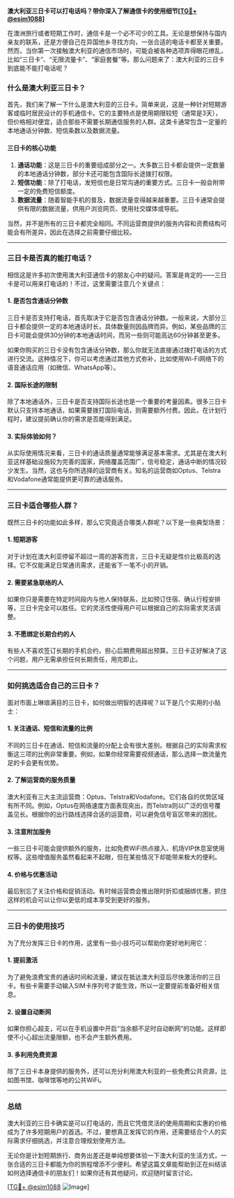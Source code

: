 **澳大利亚三日卡可以打电话吗？带你深入了解通信卡的使用细节[[TG💪+ @esim1088](https://t.me/s/esim1088)]**

在澳洲旅行或者短期工作时，通信卡是一个必不可少的工具。无论是想保持与国内亲友的联系，还是方便自己在异国他乡寻找方向，一张合适的电话卡都至关重要。然而，当你第一次接触澳大利亚的通信市场时，可能会被各种选项弄得眼花缭乱，比如“三日卡”、“无限流量卡”、“家庭套餐”等。那么问题来了：澳大利亚的三日卡到底能不能打电话呢？

### **什么是澳大利亚三日卡？**

首先，我们来了解一下什么是澳大利亚的三日卡。简单来说，这是一种针对短期游客或临时居民设计的手机通信卡。它的主要特点是使用期限较短（通常是3天），但价格相对便宜，适合那些不需要长期通信服务的人群。这类卡通常包含一定量的本地通话分钟数、短信条数以及数据流量。

#### **三日卡的核心功能**
1. **通话功能**：这是三日卡的重要组成部分之一。大多数三日卡都会提供一定数量的本地通话分钟数，部分卡还可能包含国际长途拨打权限。
2. **短信功能**：除了打电话，发短信也是日常沟通的重要方式。三日卡一般会附带一定的免费短信额度。
3. **数据流量**：随着智能手机的普及，数据流量变得越来越重要。三日卡通常会提供有限的数据流量，供用户浏览网页、使用社交媒体或导航。

当然，并不是所有的三日卡都完全相同。不同运营商提供的服务内容和资费结构可能会有所差异，因此在选择之前需要仔细比较。

---

### **三日卡是否真的能打电话？**

相信这是许多初次使用澳大利亚通信卡的朋友心中的疑问。答案是肯定的——三日卡是可以用来打电话的！不过，这里需要注意几个关键点：

#### **1. 是否包含通话分钟数**
三日卡是否支持打电话，首先取决于它是否包含通话分钟数。一般来说，大部分三日卡都会提供一定的本地通话时长，具体数量则因品牌而异。例如，某些品牌的三日卡可能会提供30分钟的本地通话时间，而另一些则可能高达60分钟甚至更多。

如果你购买的三日卡没有包含通话分钟数，那么你就无法直接通过拨打电话的方式进行交流。这种情况下，你可以考虑通过其他方式弥补，比如使用Wi-Fi网络下的语音通话应用（如微信、WhatsApp等）。

#### **2. 国际长途的限制**
除了本地通话外，三日卡是否支持国际长途也是一个重要的考量因素。很多三日卡默认只支持本地通话，如果需要拨打国际电话，则需要额外付费。因此，在计划行程时，建议提前确认你的需求是否能得到满足。

#### **3. 实际体验如何？**
从实际使用情况来看，三日卡的通话质量通常能够满足基本需求。尤其是在澳大利亚这样基础设施较为完善的国家，网络覆盖范围广，信号稳定，通话中断的情况较少发生。当然，这也与你所选择的运营商有关。知名的运营商如Optus、Telstra和Vodafone通常能提供更可靠的通话服务。

---

### **三日卡适合哪些人群？**

既然三日卡的功能如此多样，那么它究竟适合哪类人群呢？以下是一些典型场景：

#### **1. 短期游客**
对于计划在澳大利亚停留不超过一周的游客而言，三日卡无疑是性价比极高的选择。它不仅能满足日常通讯需求，还能省下一笔不小的开销。

#### **2. 需要紧急联络的人**
如果你只是需要在特定时间段内与他人保持联系，比如预订住宿、确认行程安排等，三日卡完全可以胜任。它的灵活性使得用户可以根据自己的实际需求灵活调整。

#### **3. 不愿绑定长期合约的人**
有些人不喜欢签订长期的手机合约，担心后期费用超出预算。三日卡正好解决了这个问题，用户无需承担任何长期责任，用完即止。

---

### **如何挑选适合自己的三日卡？**

面对市面上琳琅满目的三日卡，如何做出明智的选择呢？以下是几个实用的小贴士：

#### **1. 关注通话、短信和流量的比例**
不同的三日卡在通话、短信和流量的分配上会有很大差别。根据自己的实际需求权衡这三项的比例非常重要。例如，如果你经常需要视频通话，那么选择一款流量充足的卡会更有优势。

#### **2. 了解运营商的服务质量**
澳大利亚有三大主流运营商：Optus、Telstra和Vodafone。它们各自的优势区域有所不同。例如，Optus在网络速度方面表现突出，而Telstra则以广泛的信号覆盖见长。根据你的出行路线选择合适的运营商，可以避免信号盲区带来的困扰。

#### **3. 注意附加服务**
一些三日卡可能会提供额外的服务，比如免费WiFi热点接入、机场VIP休息室使用权等。这些增值服务虽然看起来不起眼，但在某些情况下却能带来极大的便利。

#### **4. 价格与优惠活动**
最后别忘了关注价格和促销活动。有时候运营商会推出限时折扣或捆绑优惠，抓住这样的机会可以让你以更低的成本享受到更好的服务。

---

### **三日卡的使用技巧**

为了充分发挥三日卡的作用，这里有一些小技巧可以帮助你更好地利用它：

#### **1. 提前激活**
为了避免浪费宝贵的通话时间和流量，建议在抵达澳大利亚后尽快激活你的三日卡。有些卡需要手动输入SIM卡序列号才能生效，所以一定要提前准备好相关信息。

#### **2. 设置自动断网**
如果你担心超支，可以在手机设置中开启“当余额不足时自动断网”的功能。这样即使不小心超出流量限额，也不会产生额外费用。

#### **3. 多利用免费资源**
除了三日卡本身提供的服务外，还可以充分利用澳大利亚的一些免费公共资源，比如图书馆、咖啡馆等地的公共WiFi。

---

### **总结**

澳大利亚的三日卡确实是可以打电话的，而且它凭借灵活的使用周期和实惠的价格成为了许多短期用户的首选。不过，要想真正发挥它的作用，还需要结合个人的实际需求仔细挑选，并注意合理规划使用方法。

无论你是计划短期旅行、商务出差还是单纯想要体验一下澳大利亚的生活方式，一张合适的三日卡都能为你的旅程增添不少便利。希望这篇文章能帮助到正在纠结该如何选择通信卡的朋友们！如果你还有其他疑问，欢迎随时留言讨论。

[[TG💪+ @esim1088](https://t.me/s/esim1088) ![Image](https://i.postimg.cc/4NQfJmqS/Snipaste-2025-05-13-00-14-12.png)]